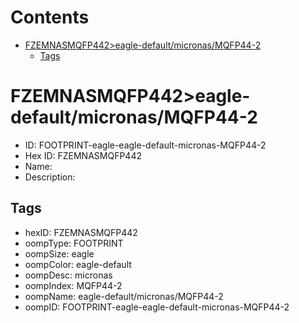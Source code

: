 



Contents
========

* [FZEMNASMQFP442>eagle-default/micronas/MQFP44-2](#fzemnasmqfp442eagle-defaultmicronasmqfp44-2)
	* [Tags](#tags)

# FZEMNASMQFP442>eagle-default/micronas/MQFP44-2

- ID: FOOTPRINT-eagle-eagle-default-micronas-MQFP44-2
- Hex ID: FZEMNASMQFP442
- Name: 
- Description: 

## Tags

- hexID: FZEMNASMQFP442
- oompType: FOOTPRINT
- oompSize: eagle
- oompColor: eagle-default
- oompDesc: micronas
- oompIndex: MQFP44-2
- oompName: eagle-default/micronas/MQFP44-2
- oompID: FOOTPRINT-eagle-eagle-default-micronas-MQFP44-2
